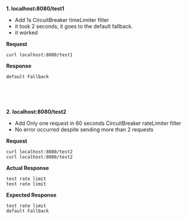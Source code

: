 **1. localhost:8080/test1**
- Add 1s CircuitBreaker timeLimiter filter 
- it took 2 seconds, it goes to the default fallback.
- it worked

**Request**
```
curl localhost:8080/test1
```

**Response**
```
default Fallback
```

<br>
<br>
<br>

**2. localhost:8080/test2**
- Add Only one request in 60 seconds CircuitBreaker rateLimiter filter 
- No error occurred despite sending more than 2 requests


**Request**
```
curl localhost:8080/test2
curl localhost:8080/test2
```

**Actual Response**
```
test rate limit
test rate limit
```

**Expected Response**
```
test rate limit
default Fallback
```

